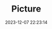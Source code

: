 ---
weight: 1
images:
- /images/edited/82.jpeg
title: Picture
date: 2023-12-07 22:23:14
tags:
- luminar
- work
---